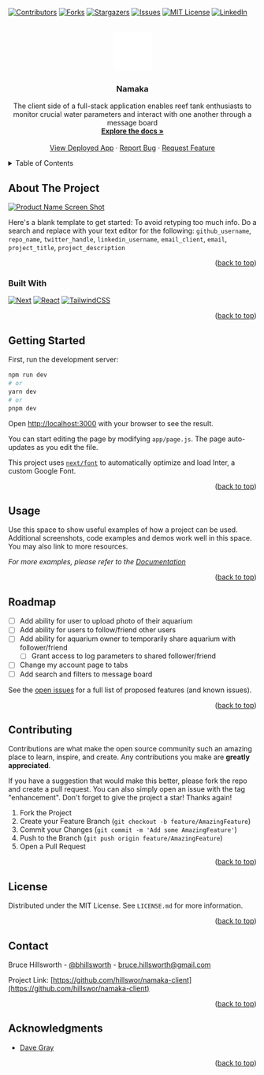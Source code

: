 <!-- Improved compatibility of back to top link: See: https://github.com/othneildrew/Best-README-Template/pull/73 -->
<a name="readme-top"></a>
<!--
*** Thanks for checking out the Best-README-Template. If you have a suggestion
*** that would make this better, please fork the repo and create a pull request
*** or simply open an issue with the tag "enhancement".
*** Don't forget to give the project a star!
*** Thanks again! Now go create something AMAZING! :D
-->



<!-- PROJECT SHIELDS -->
<!--
*** I'm using markdown "reference style" links for readability.
*** Reference links are enclosed in brackets [ ] instead of parentheses ( ).
*** See the bottom of this document for the declaration of the reference variables
*** for contributors-url, forks-url, etc. This is an optional, concise syntax you may use.
*** https://www.markdownguide.org/basic-syntax/#reference-style-links
-->
[![Contributors][contributors-shield]][contributors-url]
[![Forks][forks-shield]][forks-url]
[![Stargazers][stars-shield]][stars-url]
[![Issues][issues-shield]][issues-url]
[![MIT License][license-shield]][license-url]
[![LinkedIn][linkedin-shield]][linkedin-url]



<!-- PROJECT LOGO -->
<br />
<div align="center">
  <a href="https://github.com/hillswor/namaka-client">
    <img src="public/namaka-logo.svg" alt="Logo" width="80" height="80">
  </a>

<h3 align="center">Namaka</h3>

  <p align="center">
    The client side of a full-stack application enables reef tank enthusiasts to monitor crucial water parameters and interact with one another through a message board
    <br />
    <a href="https://github.com/hillswor/namaka-client"><strong>Explore the docs »</strong></a>
    <br />
    <br />
    <a href="https://namaka-client.vercel.app/">View Deployed App</a>
    ·
    <a href="https://github.com/hillswor/namaka-client/issues">Report Bug</a>
    ·
    <a href="https://github.com/hillswor/namaka-client/issues">Request Feature</a>
  </p>
</div>



<!-- TABLE OF CONTENTS -->
<details>
  <summary>Table of Contents</summary>
  <ol>
    <li>
      <a href="#about-the-project">About The Project</a>
      <ul>
        <li><a href="#built-with">Built With</a></li>
      </ul>
    </li>
    <li>
      <a href="#getting-started">Getting Started</a>
      <ul>
        <li><a href="#prerequisites">Prerequisites</a></li>
        <li><a href="#installation">Installation</a></li>
      </ul>
    </li>
    <li><a href="#usage">Usage</a></li>
    <li><a href="#roadmap">Roadmap</a></li>
    <li><a href="#contributing">Contributing</a></li>
    <li><a href="#license">License</a></li>
    <li><a href="#contact">Contact</a></li>
    <li><a href="#acknowledgments">Acknowledgments</a></li>
  </ol>
</details>



<!-- ABOUT THE PROJECT -->
## About The Project

[![Product Name Screen Shot][product-screenshot]](https://example.com)

Here's a blank template to get started: To avoid retyping too much info. Do a search and replace with your text editor for the following: `github_username`, `repo_name`, `twitter_handle`, `linkedin_username`, `email_client`, `email`, `project_title`, `project_description`

<p align="right">(<a href="#readme-top">back to top</a>)</p>



### Built With

 [![Next][Next.js]][Next-url]
 [![React][React.js]][React-url]
 [![TailwindCSS][Tailwind]][Tailwind-url]


<p align="right">(<a href="#readme-top">back to top</a>)</p>



<!-- GETTING STARTED -->
## Getting Started

First, run the development server:

```bash
npm run dev
# or
yarn dev
# or
pnpm dev
```

Open [http://localhost:3000](http://localhost:3000) with your browser to see the result.

You can start editing the page by modifying `app/page.js`. The page auto-updates as you edit the file.

This project uses [`next/font`](https://nextjs.org/docs/basic-features/font-optimization) to automatically optimize and load Inter, a custom Google Font.

<p align="right">(<a href="#readme-top">back to top</a>)</p>



<!-- USAGE EXAMPLES -->
## Usage

Use this space to show useful examples of how a project can be used. Additional screenshots, code examples and demos work well in this space. You may also link to more resources.

_For more examples, please refer to the [Documentation](https://example.com)_

<p align="right">(<a href="#readme-top">back to top</a>)</p>

## Roadmap

- [ ] Add ability for user to upload photo of their aquarium
- [ ] Add ability for users to follow/friend other users 
- [ ] Add ability for aquarium owner to temporarily share aquarium with follower/friend
  - [ ] Grant access to log parameters to shared follower/friend
- [ ] Change my account page to tabs
- [ ] Add search and filters to message board

See the [open issues](https://github.com/hillswor/namaka-client/issues) for a full list of proposed features (and known issues).

<p align="right">(<a href="#readme-top">back to top</a>)</p>

## Contributing

Contributions are what make the open source community such an amazing place to learn, inspire, and create. Any contributions you make are **greatly appreciated**.

If you have a suggestion that would make this better, please fork the repo and create a pull request. You can also simply open an issue with the tag "enhancement".
Don't forget to give the project a star! Thanks again!

1. Fork the Project
2. Create your Feature Branch (`git checkout -b feature/AmazingFeature`)
3. Commit your Changes (`git commit -m 'Add some AmazingFeature'`)
4. Push to the Branch (`git push origin feature/AmazingFeature`)
5. Open a Pull Request

<p align="right">(<a href="#readme-top">back to top</a>)</p>

## License

Distributed under the MIT License. See `LICENSE.md` for more information.

<p align="right">(<a href="#readme-top">back to top</a>)</p>



<!-- CONTACT -->
## Contact

Bruce Hillsworth - [@bhillsworth](https://twitter.com/bhillsworth) - bruce.hillsworth@gmail.com

Project Link: [https://github.com/hillswor/namaka-client](https://github.com/hillswor/namaka-client)

<p align="right">(<a href="#readme-top">back to top</a>)</p>

## Acknowledgments

* [Dave Gray](https://www.youtube.com/watch?v=843nec-IvW0&t=3096s)

<p align="right">(<a href="#readme-top">back to top</a>)</p>

[contributors-shield]: https://img.shields.io/github/contributors/hillswor/namaka-client.svg?style=for-the-badge
[contributors-url]: https://github.com/hillswor/namaka-client/graphs/contributors
[forks-shield]: https://img.shields.io/github/forks/hillswor/namaka-client.svg?style=for-the-badge
[forks-url]: https://github.com/hillswor/namaka-client/network/members
[stars-shield]: https://img.shields.io/github/stars/hillswor/namaka-client.svg?style=for-the-badge
[stars-url]: https://github.com/hillswor/namaka-client/stargazers
[issues-shield]: https://img.shields.io/github/issues/hillswor/namaka-client.svg?style=for-the-badge
[issues-url]: https://github.com/hillswor/namaka-client/issues
[license-shield]: https://img.shields.io/github/license/hillswor/namaka-client.svg?style=for-the-badge
[license-url]: https://github.com/hillswor/namaka-client/blob/master/LICENSE.md
[linkedin-shield]: https://img.shields.io/badge/-LinkedIn-black.svg?style=for-the-badge&logo=linkedin&colorB=555
[linkedin-url]: https://linkedin.com/in/bruce-hillsworth
[product-screenshot]: images/screenshot.png
[Next.js]: https://img.shields.io/badge/next.js-000000?style=for-the-badge&logo=nextdotjs&logoColor=white
[Next-url]: https://nextjs.org/
[React.js]: https://img.shields.io/badge/React-20232A?style=for-the-badge&logo=react&logoColor=61DAFB
[React-url]: https://reactjs.org/
[Tailwind]: https://img.shields.io/badge/tailwindcss-000000?style=for-the-badge&logo=tailwindcss&logoColor=61DAFB
[Tailwind-url]: https://tailwindcss.com/